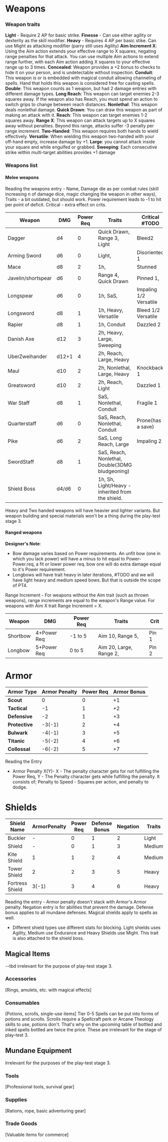 # Weapons
### Weapon traits
**Light** - Require 2 AP for basic strike.
**Finesse** - Can use either agility or dexterity as the skill modifier.
**Heavy** - Requires 4 AP per basic stike. Can use Might as attacking modifier (parry still uses Agility)
**Aim Increment X**: Using the Aim action extends your effective range to X squares, negating range penalties for that attack. You can use multiple Aim actions to extend range further, with each Aim action adding X squares to your effective range up to 3 times.
**Concealed**: Weapon provides a +2 bonus to checks to hide it on your person, and is undetectable without inspection.
**Conduit**: This weapon is or is embedded with magical conduit allowing channeling of spells. Hand that holds this weapon is considered free for casting spells.
**Double**: This weapon counts as 1 weapon, but had 2 damage entries with different damage types. 
**Long Reach**: This weapon can target enemies 2-3 squares away. If the weapon also has Reach, you must spend an action to switch grips to change between reach distances.
**Nonlethal**: This weapon deals nonlethal damage.
**Quick Drawn**: You can draw this weapon as part of making an attack with it. 
**Reach**: This weapon can target enemies 1-2 squares away. 
**Range X**: This weapon can attack targets up to X squares away without penalties. Beyond this range, attacks suffer -3 penalty per range increment.
**Two-Handed**: This weapon requires both hands to wield effectively. 
**Versatile**: When wielding this weapon two-handed with your off-hand empty, increase damage by +1.
**Large**: you cannot attack inside your square and while engulfed or grabbed. 
**Sweeping**: Each consecutive strike within multi-target abilities provides +1 damage


### Weapons list
#### Melee weapons
Reading the weapons entry - Name, Damage die as per combat rules (skill increasing n of damage dice, magic changing the weapon in other ways), Traits - a bit outdated, but should work. Power requirement leads to -1 to hit per point of deficit. Critical - extra effect on crits.

| Weapon             | DMG   | Power Req | Traits                                           | Critical #TODO         |
| ------------------ | ----- | --------- | ------------------------------------------------ | ---------------------- |
| Dagger             | d4    | 0         | Quick Drawn, Range 3, Light                      | Bleed2                 |
| Arming Sword       | d6    | 0         | Light,                                           | Disoriented 1          |
| Mace               | d8    | 2         | 1h,                                              | Stunned                |
| Javelin/shortspear | d6    | 0         | Range 4, Quick Drawn                             | Pinned 1,              |
| Longspear          | d6    | 0         | 1h, SaS,                                         | Impaling 1/2 Versatile |
| Longsword          | d8    | 1         | 1h, Heavy, Versatile                             | Bleed 1/2 Versatile    |
| Rapier             | d8    | 1         | 1h, Conduit                                      | Dazzled 2              |
| Danish Axe         | d12   | 3         | 2h, Heavy, Large, Sweeping                       |                        |
| UberZweihander     | d12+1 | 4         | 2h, Reach, Large, Heavy                          |                        |
| Maul               | d10   | 2         | 2h, Nonlethal, Large, Heavy                      | Knockback 1            |
| Greatsword         | d10   | 2         | 2h, Reach, Light                                 | Dazzled 1              |
| War Staff          | d8    | 1         | SaS, Nonlethal, Conduit                          | Fragile 1              |
| Quarterstaff       | d6    | 0         | SaS, Reach, Nonlethal, Conduit                   | Prone(has a save)      |
| Pike               | d6    | 2         | SaS, Long Reach, Large                           | Impaling 2             |
| SwordStaff         | d8    | 1         | SaS, Reach, Nonlethal, Double(3DMG bludgeoning)  |                        |
| Shield Boss        | d4/d6 | 0         | 1h, Sh, Light/Heavy - inherited from the shield. |                        |
Heavy and Two handed weapons will have heavier and lighter variants. But weapon building and special materials won't be a thing during the play-test stage 3. 
#### Ranged weapons
**Designer's Note**: 
- Bow damage varies based on Power requirements. An unfit bow (one in which you lack power) will have a minus to hit equal to Power-Power.req, a fit or lower power req. bow one will do extra damage equal to it's Power requirement.
- Longbows will have trait heavy in later iterations, #TODO and we will have light heavy and medium speed bows. But that is outside the scope of PT4.

Range Increment - For weapons without the Aim trait (such as thrown weapons), range increments are equal to the weapon's Range value. For weapons with Aim X trait Range Increment = X.

| Weapon   | DMG         | Power Req | Traits                  | Crit  |
| -------- | ----------- | --------- | ----------------------- | ----- |
| Shortbow | 4+Power Req | -1 to 5   | Aim 10, Range 5,        | Pin 1 |
| Longbow  | 5+Power Req | 0 to 5    | Aim 20, Large, Range 2, | Pin 2 |

# Armor

| **Armor Type** | **Armor Penalty** | **Power Req** | **Armor Bonus** |
| -------------- | ----------------- | ------------- | --------------- |
| **Scout**      | 0                 | 0             | +1              |
| **Tactical**   | -1                | 1             | +2              |
| **Defensive**  | -2                | 1             | +3              |
| **Protective** | -3(-1)            | 2             | +4              |
| **Bulwark**    | -4(-1)            | 3             | +5              |
| **Titanic**    | -5(-2)            | 4             | +6              |
| **Collossal**  | -6(-2)            | 5             | +7              |

Reading the Entry
- Armor Penalty X(Y)- X - The penalty character gets for not fulfilling the Power Req, Y - The Penalty character gets while fulfilling the penalty. It consists of; Penalty to Speed - Squares per action, and penalty to dodge. 
# Shields

| **Shield Name** | **ArmorPenalty** | **Power Req** | **Defense Bonus** | **Negation** | Traits |
| --------------- | ---------------- | ------------- | ----------------- | ------------ | ------ |
| Buckler         | -                | 0             | 1                 | 2            | Light  |
| Shield          | -                | 0             | 1                 | 3            | Medium |
| Kite Shield     | 1                | 1             | 2                 | 4            | Medium |
| Tower Shield    | 2                | 2             | 3                 | 5            | Heavy  |
| Fortress Shield | 3(-1)            | 3             | 4                 | 6            | Heavy  |
Reading the entry - Armor penalty doesn't stack with Armor's Armor penalty. Negation entry is for abilities that prevent the damage. Defense bonus applies to all mundane defenses. Magical shields apply to spells as well. 
- Different shield types use different stats for blocking.
Light shields uses Agility, Medium use Endurance and Heavy Shields use Might. This trait is also attached to the shield boss.

## Magical Items
--tbd irrelevant for the purpose of play-test stage 3.


### Accessories
[Rings, amulets, etc. with magical effects]


### Consumables
[Potions, scrolls, single-use items]
Tier 0-5 Spells can be put into forms of potions and scrolls. Scrolls require a Spellcraft perk or Arcane Theology skills to use, potions don't. That's why on the upcoming table of bottled and inked spells bottled are twice the price.
These are irrelevant for the stage of play-test 3.

## Mundane Equipment
Irrelevant for the purposes of the play-test stage 3.
### Tools
[Professional tools, survival gear]

### Supplies
[Rations, rope, basic adventuring gear]

### Trade Goods
[Valuable items for commerce]
